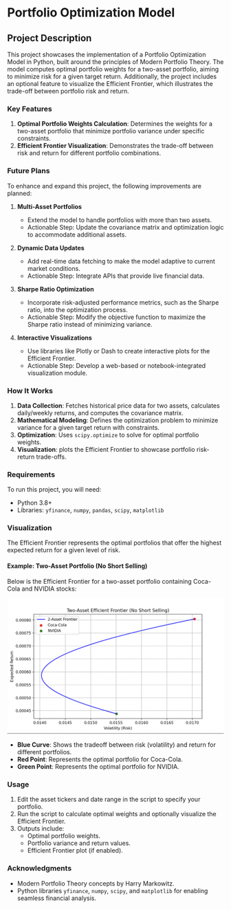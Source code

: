 # Portfolio Optimization Model

## Project Description
This project showcases the implementation of a Portfolio Optimization Model in Python, built around the principles of Modern Portfolio Theory. The model computes optimal portfolio weights for a two-asset portfolio, aiming to minimize risk for a given target return. Additionally, the project includes an optional feature to visualize the Efficient Frontier, which illustrates the trade-off between portfolio risk and return.

### Key Features
1. **Optimal Portfolio Weights Calculation**: Determines the weights for a two-asset portfolio that minimize portfolio variance under specific constraints.
2. **Efficient Frontier Visualization**: Demonstrates the trade-off between risk and return for different portfolio combinations.
   
### Future Plans
To enhance and expand this project, the following improvements are planned:

1. **Multi-Asset Portfolios**
   - Extend the model to handle portfolios with more than two assets.
   - Actionable Step: Update the covariance matrix and optimization logic to accommodate additional assets.

2. **Dynamic Data Updates**
   - Add real-time data fetching to make the model adaptive to current market conditions.
   - Actionable Step: Integrate APIs that provide live financial data.

3. **Sharpe Ratio Optimization**
   - Incorporate risk-adjusted performance metrics, such as the Sharpe ratio, into the optimization process.
   - Actionable Step: Modify the objective function to maximize the Sharpe ratio instead of minimizing variance.

4. **Interactive Visualizations**
   - Use libraries like Plotly or Dash to create interactive plots for the Efficient Frontier.
   - Actionable Step: Develop a web-based or notebook-integrated visualization module.

### How It Works
1. **Data Collection**: Fetches historical price data for two assets, calculates daily/weekly returns, and computes the covariance matrix.
2. **Mathematical Modeling**: Defines the optimization problem to minimize variance for a given target return with constraints.
3. **Optimization**: Uses `scipy.optimize` to solve for optimal portfolio weights.
4. **Visualization**: plots the Efficient Frontier to showcase portfolio risk-return trade-offs.

### Requirements
To run this project, you will need:
- Python 3.8+
- Libraries: `yfinance`, `numpy`, `pandas`, `scipy`, `matplotlib`

### Visualization

The Efficient Frontier represents the optimal portfolios that offer the highest expected return for a given level of risk.

#### Example: Two-Asset Portfolio (No Short Selling)
Below is the Efficient Frontier for a two-asset portfolio containing Coca-Cola and NVIDIA stocks:

![Efficient Frontier](effecient_frontier.png)

- **Blue Curve**: Shows the tradeoff between risk (volatility) and return for different portfolios.
- **Red Point**: Represents the optimal portfolio for Coca-Cola.
- **Green Point**: Represents the optimal portfolio for NVIDIA.



### Usage
1. Edit the asset tickers and date range in the script to specify your portfolio.
2. Run the script to calculate optimal weights and optionally visualize the Efficient Frontier.
3. Outputs include:
   - Optimal portfolio weights.
   - Portfolio variance and return values.
   - Efficient Frontier plot (if enabled).


### Acknowledgments
- Modern Portfolio Theory concepts by Harry Markowitz.
- Python libraries `yfinance`, `numpy`, `scipy`, and `matplotlib` for enabling seamless financial analysis.
